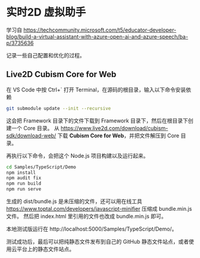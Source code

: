 # 实时2D 虚拟助手

学习自 https://techcommunity.microsoft.com/t5/educator-developer-blog/build-a-virtual-assistant-with-azure-open-ai-and-azure-speech/ba-p/3735636

记录一些自己配置和优化的过程。


## Live2D Cubism Core for Web
在 VS Code 中按 Ctrl+` 打开 Terminal，在源码的根目录，输入以下命令安装依赖
```bash
git submodule update --init --recursive 
```
这会把 Framework 目录下的文件下载到 Framework 目录下，然后在根目录下创建一个 Core 目录。
从 https://www.live2d.com/download/cubism-sdk/download-web/ 下载 **Cubism Core for Web**，并把文件解压到 Core 目录。

再执行以下命令，会把这个 Node.js 项目构建以及运行起来。

```bash
cd Samples/TypeScript/Demo
npm install
npm audit fix
npm run build
npm run serve
```

生成的 dist/bundle.js 是未压缩的文件，还可以用在线工具 https://www.toptal.com/developers/javascript-minifier 压缩成 bundle.min.js 文件。
然后把 index.html 里引用的文件也改成 bundle.min.js 即可。

本地测试版运行在 http://localhost:5000/Samples/TypeScript/Demo/。

测试成功后，最后可以把纯静态文件发布到自己的 GitHub 静态文件站点，或者使用云平台上的静态文件站点。